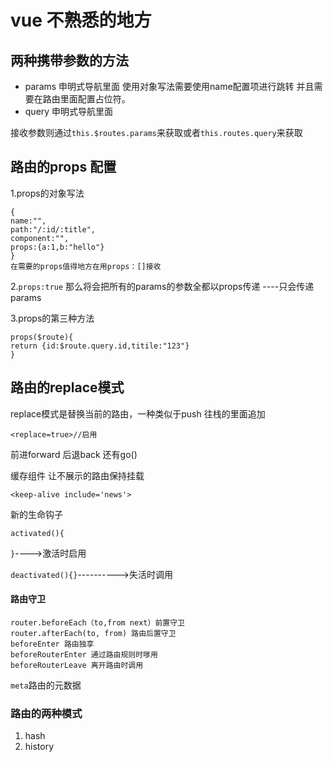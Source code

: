 # vue  不熟悉的地方

## 两种携带参数的方法

- params  申明式导航里面 使用对象写法需要使用name配置项进行跳转 并且需要在路由里面配置占位符。
- query  申明式导航里面  

接收参数则通过`this.$routes.params`来获取或者`this.routes.query`来获取

## 路由的props 配置

1.props的对象写法

```
{
name:"",
path:"/:id/:title",
component:"",
props:{a:1,b:"hello"}
}
在需要的props值得地方在用props：[]接收
```

2.`props:true` 那么将会把所有的params的参数全都以props传递 ----只会传递params

3.props的第三种方法

```
props($route){
return {id:$route.query.id,titile:"123"}
}
```

## 路由的replace模式

replace模式是替换当前的路由，一种类似于push 往栈的里面追加

```
<replace=true>//启用
```

前进forward 后退back 还有go()

缓存组件 让不展示的路由保持挂载

`<keep-alive include='news'>`

新的生命钩子

`activated(){`

`}`---->激活时启用

`deactivated(){}`---------->失活时调用

#### 路由守卫

```
router.beforeEach（to,from next）前置守卫
router.afterEach(to, from) 路由后置守卫
beforeEnter 路由独享
beforeRouterEnter 通过路由规则时嗲用
beforeRouterLeave 离开路由时调用
```

`meta`路由的元数据

### 路由的两种模式

1. hash
2.  history 